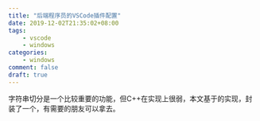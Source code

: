 ```yaml
---
title: "后端程序员的VSCode插件配置"
date: 2019-12-02T21:35:02+08:00
tags:
    - vscode
    - windows
categories:
    - windows
comment: false
draft: true
---
```




字符串切分是一个比较重要的功能，但C++在实现上很弱，本文基于的实现，封装了一个，有需要的朋友可以拿去。



